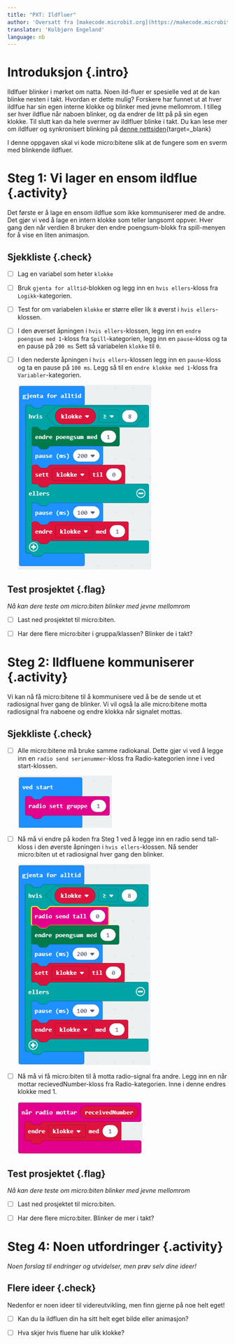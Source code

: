```yaml
---
title: "PXT: Ildfluer"
author: 'Oversatt fra [makecode.microbit.org](https://makecode.microbit.org/projects/fireflies)'
translator: 'Kolbjørn Engeland'
language: nb
---
```



# Introduksjon {.intro} 

Ildlfuer blinker i mørket om natta. Noen ild-fluer er spesielle ved at de kan 
blinke nesten i takt. Hvordan er dette mulig? Forskere har funnet ut at hver 
ildlfue har sin egen interne klokke og blinker med jevne mellomrom. I tilleg 
ser hver ildflue når naboen blinker, og da endrer de litt på på sin egen klokke. 
Til slutt kan da hele svermer av ildlfluer blinke i takt. Du kan lese mer om 
ildlfuer og synkronisert blinking på 
[denne nettsiden](http://ncase.me/fireflies/){target=_blank}

I denne oppgaven skal vi kode micro:bitene slik at de fungere som en sverm med blinkende 
ildfluer. 


# Steg 1: Vi lager en ensom ildflue {.activity}

Det første er å lage en ensom ildflue som ikke kommuniserer med de andre. 
Det gjør vi ved å lage en intern klokke som teller langsomt oppver. 
Hver gang den når verdien 8 
bruker den endre poengsum-blokk fra spill-menyen for å vise en liten animasjon. 


## Sjekkliste {.check}

- [ ] Lag en variabel som heter `klokke`

- [ ] Bruk `gjenta for alltid`-blokken og legg inn en `hvis ellers`-kloss 
fra `Logikk`-kategorien. 

- [ ] Test for om variabelen `klokke` er større eller lik `8` øverst i 
`hvis ellers`-klossen. 

- [ ] I den øverset åpningen i `hvis ellers`-klossen, legg inn en 
`endre poengsum med 1`-kloss fra `Spill`-kategorien, legg inn en 
`pause`-kloss og ta en pause på `200 ms` Sett så variabelen 
`klokke` til `0`. 

- [ ] I den nederste åpningen i `hvis ellers`-klossen legg inn en 
`pause`-kloss og ta en pause på `100 ms`. Legg så til en 
`endre klokke med 1`-kloss fra `Variabler`-kategorien.

	![Bilde av kode for ensom flue](ensom_flue.png)


## Test prosjektet {.flag}

*Nå kan dere teste om micro:biten blinker med jevne mellomrom*

- [ ] Last ned prosjektet til micro:biten.

- [ ] Har dere flere micro:biter i gruppa/klassen? Blinker de i takt?


# Steg 2: Ildfluene kommuniserer {.activity}

Vi kan nå få micro:bitene til å kommunisere ved å be de sende ut et radiosignal 
hver gang de blinker. Vi vil også la alle micro:bitene motta radiosignal fra 
naboene og endre klokka når signalet mottas.


## Sjekkliste {.check}

- [ ] Alle micro:bitene må bruke samme radiokanal. Dette gjør vi ved å
legge inn en `radio send serienummer`-kloss fra Radio-kategorien inne i ved start-klossen.

	![Bilde av kode for start-klossen](start.png)

- [ ] Nå må vi endre på koden fra Steg 1 ved å legge inn en radio send tall-kloss i den
øverste åpningen i `hvis ellers`-klossen. Nå sender micro:biten ut et radiosignal hver gang
den blinker.

	![Bilde av kode for sosial flue](sosial_flue.png)

- [ ] Nå må vi få micro:biten til å motta radio-signal fra andre. Legg inn en
når mottar recievedNumber-kloss fra Radio-kategorien. Inne i denne endres klokke med 1.

	![Bilde av kode for radiomottak](radiomottak.png)

## Test prosjektet {.flag}

*Nå kan dere teste om micro:biten blinker med jevne mellomrom*

- [ ] Last ned prosjektet til micro:biten.

- [ ] Har dere flere micro:biter. Blinker de mer i takt?


# Steg 4: Noen utfordringer {.activity}

*Noen forslag til endringer og utvidelser, men prøv selv dine ideer!*

## Flere ideer {.check}

Nedenfor er noen 
ideer til videreutvikling, men finn gjerne på noe helt eget!

- [ ] Kan du la ildfluen din ha sitt helt eget bilde eller animasjon?

- [ ] Hva skjer hvis fluene har ulik klokke?
